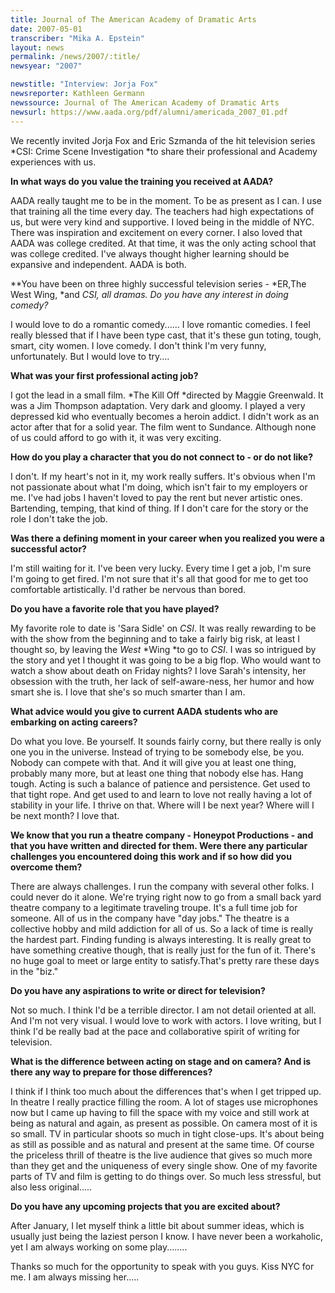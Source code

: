 ```yaml
---
title: Journal of The American Academy of Dramatic Arts
date: 2007-05-01
transcriber: "Mika A. Epstein"
layout: news
permalink: /news/2007/:title/
newsyear: "2007"

newstitle: "Interview: Jorja Fox"
newsreporter: Kathleen Germann
newssource: Journal of The American Academy of Dramatic Arts
newsurl: https://www.aada.org/pdf/alumni/americada_2007_01.pdf
---
```


We recently invited Jorja Fox and Eric Szmanda of the hit television series *CSI: Crime Scene Investigation *to share their professional and Academy experiences with us.

**In what ways do you value the training you received at AADA?**

AADA really taught me to be in the moment. To be as present as I can. I use that training all the time every day. The teachers had high expectations of us, but were very kind and supportive. I loved being in the middle of NYC. There was inspiration and excitement on every corner. I also loved that AADA was college credited. At that time, it was the only acting school that was college credited. I've always thought higher learning should be expansive and independent. AADA is both.

**You have been on three highly successful television series - *ER,The West Wing, *and *CSI, *all dramas. Do you have any interest in doing comedy?**

I would love to do a romantic comedy...... I love romantic comedies. I feel really blessed that if I have been type cast, that it's these gun toting, tough, smart, city women. I love comedy. I don't think I'm very funny, unfortunately. But I would love to try....

**What was your first professional acting job?**

I got the lead in a small film. *The Kill Off *directed by Maggie Greenwald. It was a Jim Thompson adaptation. Very dark and gloomy. I played a very depressed kid who eventually becomes a heroin addict. I didn't work as an actor after that for a solid year. The film went to Sundance. Although none of us could afford to go with it, it was very exciting.

**How do you play a character that you do not connect to - or do not like?**

I don't. If my heart's not in it, my work really suffers. It's obvious when I'm not passionate about what I'm doing, which isn't fair to my employers or me. I've had jobs I haven't loved to pay the rent but never artistic ones. Bartending, temping, that kind of thing. If I don't care for the story or the role I don't take the job.

**Was there a defining moment in your career when you realized you were a successful actor?**

I'm still waiting for it. I've been very lucky. Every time I get a job, I'm sure I'm going to get fired. I'm not sure that it's all that good for me to get too comfortable artistically. I'd rather be nervous than bored.

**Do you have a favorite role that you have played?**

My favorite role to date is 'Sara Sidle' on *CSI*. It was really rewarding to be with the show from the beginning and to take a fairly big risk, at least I thought so, by leaving the *West* *Wing *to go to *CSI*. I was so intrigued by the story and yet I thought it was going to be a big flop. Who would want to watch a show about death on Friday nights? I love Sarah's intensity, her obsession with the truth, her lack of self-aware-ness, her humor and how smart she is. I love that she's so much smarter than I am.

**What advice would you give to current AADA students who are embarking on acting careers?**

Do what you love. Be yourself. It sounds fairly corny, but there really is only one you in the universe. Instead of trying to be somebody else, be you. Nobody can compete with that. And it will give you at least one thing, probably many more, but at least one thing that nobody else has. Hang tough. Acting is such a balance of patience and persistence. Get used to that tight rope. And get used to and learn to love not really having a lot of stability in your life. I thrive on that. Where will I be next year? Where will I be next month? I love that.

**We know that you run a theatre company - Honeypot Productions - and that you have written and directed for them. Were there any particular challenges you encountered doing this work and if so how did you overcome them?**

There are always challenges. I run the company with several other folks. I could never do it alone. We're trying right now to go from a small back yard theatre company to a legitimate traveling troupe. It's a full time job for someone. All of us in the company have "day jobs." The theatre is a collective hobby and mild addiction for all of us. So a lack of time is really the hardest part. Finding funding is always interesting. It is really great to have something creative though, that is really just for the fun of it. There's no huge goal to meet or large entity to satisfy.That's pretty rare these days in the "biz."

**Do you have any aspirations to write or direct for television?**

Not so much. I think I'd be a terrible director. I am not detail oriented at all. And I'm not very visual. I would love to work with actors. I love writing, but I think I'd be really bad at the pace and collaborative spirit of writing for television.

**What is the difference between acting on stage and on camera? And is there any way to prepare for those differences?**

I think if I think too much about the differences that's when I get tripped up. In theatre I really practice filling the room. A lot of stages use microphones now but I came up having to fill the space with my voice and still work at being as natural and again, as present as possible. On camera most of it is so small. TV in particular shoots so much in tight close-ups. It's about being as still as possible and as natural and present at the same time. Of course the priceless thrill of theatre is the live audience that gives so much more than they get and the uniqueness of every single show. One of my favorite parts of TV and film is getting to do things over. So much less stressful, but also less original.....

**Do you have any upcoming projects that you are excited about?**

After January, I let myself think a little bit about summer ideas, which is usually just being the laziest person I know. I have never been a workaholic, yet I am always working on some play........

Thanks so much for the opportunity to speak with you guys. Kiss NYC for me. I am always missing her.....
